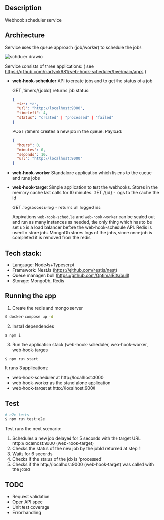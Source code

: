## Description

Webhook scheduler service

## Architecture
Service uses the queue approach (job/worker) to schedule the jobs.

![schduler drawio](https://user-images.githubusercontent.com/13293121/138572922-997b51b5-b5ed-4694-ad16-551f0b470dd8.png)

Service consists of three applications:
( see: https://github.com/martynk981/web-hook-scheduler/tree/main/apps )
- **web-hook-scheduler**
  API to create jobs and to get the status of a job

  GET /timers/{jobId} returns job status:
  ```JSON
  {
    "id": "2",
    "url": "http://localhost:9000",
    "timeLeft": 4,
    "status": "created" | "processed" | "failed"
  }
  ```
  POST /timers creates a new job in the queue. Payload:
  ```JSON
  {
    "hours": 0,
    "minutes": 0,
    "seconds": 10,
    "url": "http://localhost:9000"
  }
  ```

- **web-hook-worker**
  Standalone application which listens to the queue and runs jobs


- **web-hook-target**
  Simple application to test the webhooks. Stores in the memory cache last calls for 10 minutes.
  GET /{id} - logs to the cache the id


  GET /log/access-log - returns all logged ids
  
  Appications `web-hook-schedule` and `web-hook-worker` can be scaled out and run as many instances as needed, the only thing which has to be set up is a load balancer before the web-hook-schedule API. 
  Redis is used to store jobs
  MongoDb stores logs of the jobs, since once job is completed it is removed from the redis
  
## Tech stack:
- Langauge: NodeJs+Typescript
- Framework: NestJs (https://github.com/nestjs/nest)
- Queue manager: bull (https://github.com/OptimalBits/bull)
- Storage: MongoDb, Redis

## Running the app

1. Create the redis and mongo server
```bash
$ docker-compose up -d
```
2. Install dependencies
```bash
$ npm i
```

3. Run the application stack (web-hook-scheduler, web-hook-worker, web-hook-target)
```bash
$ npm run start
```
It runs 3 applications:
- web-hook-scheduler at http://localhost:3000
- web-hook-worker as the stand alone application
- web-hook-target at http://localhost:9000

## Test

```bash
# e2e tests
$ npm run test:e2e
```
Test runs the next scenario:
1. Schedules a new job delayed for 5 seconds with the target URL http://localhost:9000 (web-hook-target)
2. Checks the status of the new job by the jobId returned at step 1.
3. Waits for 6 seconds
4. Checks if the status of the job is 'processed'
5. Checks if the http://localhost:9000 (web-hook-target) was called with the jobId

## TODO
- Request validation
- Open API spec
- Unit test coverage
- Error handling
